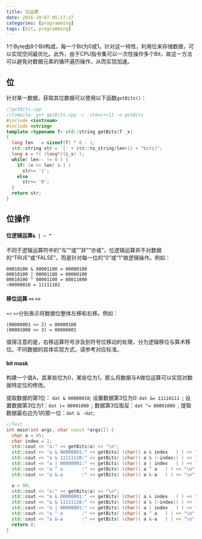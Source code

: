 ```yaml
---
title: 位运算
date: 2016-10-07 05:17:17
categories: [programming]
tags: [bit, programming]
---
```


1个Byte由8个Bit构成，每一个Bit为0或1。针对这一特性，利用位来存储数据，可以实现空间最优化。此外，由于CPU指令集可以一次性操作多个Bit，故这一方法可以避免对数据元素的循环遍历操作，从而实现加速。

<!--more-->

<!-- toc -->


## 位
针对某一数据，获取其位数据可以使用以下函数`getBits()`：
``` cpp
//getBits.cpp
//Compile: g++ getBits.cpp -c -std=c++11 -o getBits
#include <iostream>
#include <string>
template <typename T> std::string getBits(T _x)
{
  long len   = sizeof(T) * 8 - 1;
  std::string str = '[' + std::to_string(len+1) + "bits]";
  long x = *( (long*)(&_x) );
  while( len-- != 0 ) {
    if( (x >> len) & 1 )
      str+= '1';
    else
      str+= '0';
  }
  return str;
}
```

## 位操作

#### 位逻辑运算`& | ~ ^`
不同于逻辑运算符中的“与”“或”“非”“亦或”，位逻辑运算并不对数据的“TRUE”或“FALSE”，而是针对每一位的“0”或“1”做逻辑操作。例如：

```
00010100 & 00001100 = 00000100
00010100 | 00001100 = 00000100
00010100 ^ 00001100 = 00011000
~00000010 = 11111101
```
#### 移位运算 `<<` `>>`
`<<` `>>`分别表示将数据位整体左移和右移。例如：
```
(00000001 << 2) = 00000100
(00001000 >> 3) = 00000001
```
值得注意的是，右移运算符号涉及到符号位移动的处理，分为逻辑移位与算术移位。不同数据的具体实现方式，请参考对应标准。

#### bit mask
构建一个值A，其某些位为0，某些位为1。那么将数据与A做位运算可以实现对数据特定位的修改。

提取数据的第1位： `dat & 00000010`;
设置数据第3位为0: `dat &= 11110111 `;
设置数据第3位为1：`dat |= 00001000 `;
数据第3位取反：`dat ^= 00001000 `;
提取数据最右边为1的那一位：`dat & -dat`;

``` cpp
//Test
int main(int argc, char const *argv[]) {
  char a = 95;
  char index = 1;
  std::cout << "a:" << getBits(a) << "\n";
  std::cout << "a & 00000001:" << getBits( (char)( a & index   ) ) << "\n";
  std::cout << "a & 11111110:" << getBits( (char)( a & (~index)) ) << "\n";
  std::cout << "a | 00000001:" << getBits( (char)( a | index   ) ) << "\n";
  std::cout << "a ^ a       :" << getBits( (char)( a ^ a   ) ) << "\n";
  std::cout << "a &-a       :" << getBits( (char)( a &-a   ) ) << "\n";

  a = 90;
  std::cout << "a:" << getBits(a) << "\n";
  std::cout << "a & 00000001:" << getBits( (char)( a & index   ) ) << "\n";
  std::cout << "a & 11111110:" << getBits( (char)( a & (~index)) ) << "\n";
  std::cout << "a | 00000001:" << getBits( (char)( a | index   ) ) << "\n";
  std::cout << "a ^ a       :" << getBits( (char)( a ^ a   ) ) << "\n";
  std::cout << "a &-a       :" << getBits( (char)( a &-a   ) ) << "\n";
  return 0;
}
```
